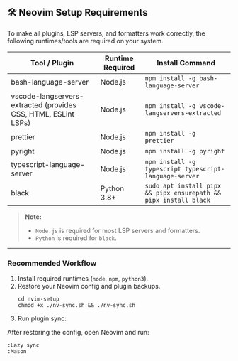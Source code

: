 ## 🛠 Neovim Setup Requirements

To make all plugins, LSP servers, and formatters work correctly, the following runtimes/tools are required on your system.

| Tool / Plugin | Runtime Required | Install Command |
|---------------|-----------------|----------------|
| bash-language-server | Node.js | `npm install -g bash-language-server` |
| vscode-langservers-extracted (provides CSS, HTML, ESLint LSPs) | Node.js | `npm install -g vscode-langservers-extracted` |
| prettier | Node.js | `npm install -g prettier` |
| pyright | Node.js | `npm install -g pyright` |
| typescript-language-server | Node.js | `npm install -g typescript typescript-language-server` |
| black | Python 3.8+ | `sudo apt install pipx && pipx ensurepath && pipx install black` |

 

> **Note:**  
> - `Node.js` is required for most LSP servers and formatters.  
> - `Python` is required for `black`.  

---

### Recommended Workflow

1. Install required runtimes (`node`, `npm`, `python3`).  
2. Restore your Neovim config and plugin backups.
   ```
   cd nvim-setup
   chmod +x ./nv-sync.sh && ./nv-sync.sh
   ```
4. Run plugin sync:  

After restoring the config, open Neovim and run:

```vim
:Lazy sync
:Mason








